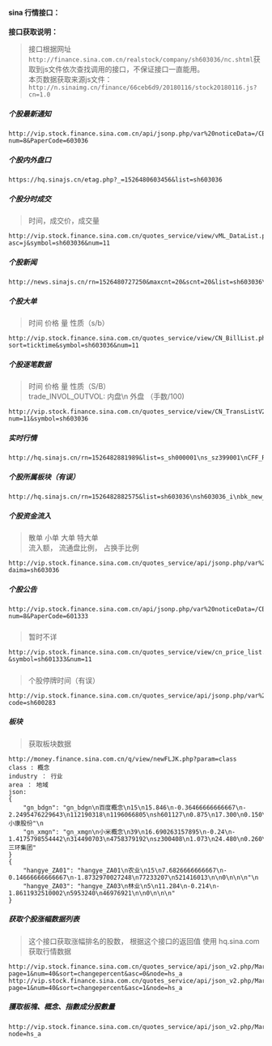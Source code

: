 #### sina 行情接口：
**接口获取说明：**
> 接口根据网址```http://finance.sina.com.cn/realstock/company/sh603036/nc.shtml```获取到js文件依次查找调用的接口，不保证接口一直能用。  
本页数据获取来源js文件：  
```http://n.sinaimg.cn/finance/66ceb6d9/20180116/stock20180116.js?cn=1.0```


##### 个股最新通知
```
http://vip.stock.finance.sina.com.cn/api/jsonp.php/var%20noticeData=/CB_AllService.getMemordlistbysymbol?num=8&PaperCode=603036
```
##### 个股内外盘口
```
https://hq.sinajs.cn/etag.php?_=1526480603456&list=sh603036
```

##### 个股分时成交
> 时间，成交价，成交量
```
http://vip.stock.finance.sina.com.cn/quotes_service/view/vML_DataList.php?asc=j&symbol=sh603036&num=11
```

##### 个股新闻
```
http://news.sinajs.cn/rn=1526480727250&maxcnt=20&scnt=20&list=sh603036\ngg_sh603036\nntc_sh603036\nblog_sh603036\ntg_sh603036\nlcs_sh603036
```

##### 个股大单
> 时间  价格 量 性质（s/b）
```
http://vip.stock.finance.sina.com.cn/quotes_service/view/CN_BillList.php?sort=ticktime&symbol=sh603036&num=11
```

##### 个股逐笔数据
> 时间 价格 量 性质（S/B）  
trade_INVOL_OUTVOL: 内盘\n 外盘  （手数/100)
```
http://vip.stock.finance.sina.com.cn/quotes_service/view/CN_TransListV2.php?num=11&symbol=sh603036
```

##### 实时行情
```
http://hq.sinajs.cn/rn=1526482881989&list=s_sh000001\ns_sz399001\nCFF_RE_IC0\nrt_hkHSI\ngb_$dji\ngb_ixic\nb_SX5E\nb_UKX\nb_NKY\nhf_CL\nhf_GC\nhf_SI\nhf_CAD 
```

##### 个股所属板块（有误）
```
http://hq.sinajs.cn/rn=1526482882575&list=sh603036\nsh603036_i\nbk_new_qtxy
```

##### 个股资金流入
> 散单  小单 大单  特大单  
流入额， 流通盘比例， 占换手比例
```
http://vip.stock.finance.sina.com.cn/quotes_service/api/jsonp.php/var%20moneyFlowData=/MoneyFlow.ssi_ssfx_flzjtj?daima=sh603036
```

##### 个股公告
```
http://vip.stock.finance.sina.com.cn/api/jsonp.php/var%20noticeData=/CB_AllService.getMemordlistbysymbol?num=8&PaperCode=601333
```

#####
> 暂时不详
``` 
http://vip.stock.finance.sina.com.cn/quotes_service/view/cn_price_list.php?&symbol=sh601333&num=11
```

##### 
> 个股停牌时间（有误）
```
http://vip.stock.finance.sina.com.cn/quotes_service/api/jsonp.php/var%20continueTime=/CN_StockForGDTXService.getStockStatus04Info?code=sh600283
```

##### 板块
> 获取板块数据
```
http://money.finance.sina.com.cn/q/view/newFLJK.php?param=class
class : 概念
industry ： 行业
area ： 地域
json:
{
    "gn_bdgn": "gn_bdgn\n百度概念\n15\n15.846\n-0.36466666666667\n-2.2495476229643\n112190318\n1196066805\nsh601127\n0.875\n17.300\n0.150\n小康股份"\n
    "gn_xmgn": "gn_xmgn\n小米概念\n39\n16.690263157895\n-0.24\n-1.4175798554442\n314490703\n4758379192\nsz300408\n1.073\n24.480\n0.260\n三环集团"
}
{
    "hangye_ZA01": "hangye_ZA01\n农业\n15\n7.6826666666667\n-0.14666666666667\n-1.8732970027248\n77233207\n521416013\n\n0\n\n\n"\n
    "hangye_ZA03": "hangye_ZA03\n林业\n5\n11.284\n-0.214\n-1.8611932510002\n5953240\n46976921\n\n0\n\n\n"
}
```
##### 获取个股涨幅数据列表
> 这个接口获取涨幅排名的股数， 根据这个接口的返回值 使用 hq.sina.com 获取行情数据
```
http://vip.stock.finance.sina.com.cn/quotes_service/api/json_v2.php/Market_Center.getHQNodeData?page=1&num=40&sort=changepercent&asc=0&node=hs_a
http://vip.stock.finance.sina.com.cn/quotes_service/api/json_v2.php/Market_Center.getHQNodeData?page=1&num=40&sort=changepercent&asc=1&node=hs_a
```

##### 獲取板塊、概念、指數成分股數量
```
http://vip.stock.finance.sina.com.cn/quotes_service/api/json_v2.php/Market_Center.getHQNodeStockCount?node=hs_a
```